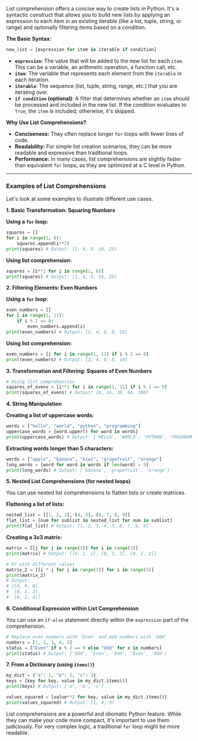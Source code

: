 List comprehension offers a concise way to create lists in Python. It's a syntactic construct that allows you to build new lists by applying an expression to each item in an existing iterable (like a list, tuple, string, or range) and optionally filtering items based on a condition.

**The Basic Syntax:**

```python
new_list = [expression for item in iterable if condition]
```

  * **`expression`**: The value that will be added to the new list for each `item`. This can be a variable, an arithmetic operation, a function call, etc.
  * **`item`**: The variable that represents each element from the `iterable` in each iteration.
  * **`iterable`**: The sequence (list, tuple, string, range, etc.) that you are iterating over.
  * **`if condition` (optional)**: A filter that determines whether an `item` should be processed and included in the new list. If the condition evaluates to `True`, the `item` is included; otherwise, it's skipped.

**Why Use List Comprehensions?**

  * **Conciseness:** They often replace longer `for` loops with fewer lines of code.
  * **Readability:** For simple list creation scenarios, they can be more readable and expressive than traditional loops.
  * **Performance:** In many cases, list comprehensions are slightly faster than equivalent `for` loops, as they are optimized at a C level in Python.

-----

### Examples of List Comprehensions

Let's look at some examples to illustrate different use cases.

**1. Basic Transformation: Squaring Numbers**

**Using a `for` loop:**

```python
squares = []
for i in range(1, 6):
    squares.append(i**2)
print(squares) # Output: [1, 4, 9, 16, 25]
```

**Using list comprehension:**

```python
squares = [i**2 for i in range(1, 6)]
print(squares) # Output: [1, 4, 9, 16, 25]
```

**2. Filtering Elements: Even Numbers**

**Using a `for` loop:**

```python
even_numbers = []
for i in range(1, 11):
    if i % 2 == 0:
        even_numbers.append(i)
print(even_numbers) # Output: [2, 4, 6, 8, 10]
```

**Using list comprehension:**

```python
even_numbers = [i for i in range(1, 11) if i % 2 == 0]
print(even_numbers) # Output: [2, 4, 6, 8, 10]
```

**3. Transformation and Filtering: Squares of Even Numbers**

```python
# Using list comprehension
squares_of_evens = [i**2 for i in range(1, 11) if i % 2 == 0]
print(squares_of_evens) # Output: [4, 16, 36, 64, 100]
```

**4. String Manipulation**

**Creating a list of uppercase words:**

```python
words = ["hello", "world", "python", "programming"]
uppercase_words = [word.upper() for word in words]
print(uppercase_words) # Output: ['HELLO', 'WORLD', 'PYTHON', 'PROGRAMMING']
```

**Extracting words longer than 5 characters:**

```python
words = ["apple", "banana", "kiwi", "grapefruit", "orange"]
long_words = [word for word in words if len(word) > 5]
print(long_words) # Output: ['banana', 'grapefruit', 'orange']
```

**5. Nested List Comprehensions (for nested loops)**

You can use nested list comprehensions to flatten lists or create matrices.

**Flattening a list of lists:**

```python
nested_list = [[1, 2, 3], [4, 5], [6, 7, 8, 9]]
flat_list = [num for sublist in nested_list for num in sublist]
print(flat_list) # Output: [1, 2, 3, 4, 5, 6, 7, 8, 9]
```

**Creating a 3x3 matrix:**

```python
matrix = [[j for j in range(3)] for i in range(3)]
print(matrix) # Output: [[0, 1, 2], [0, 1, 2], [0, 1, 2]]

# Or with different values
matrix_2 = [[i * j for j in range(3)] for i in range(3)]
print(matrix_2)
# Output:
# [[0, 0, 0],
#  [0, 1, 2],
#  [0, 2, 4]]
```

**6. Conditional Expression within List Comprehension**

You can use an `if-else` statement directly within the `expression` part of the comprehension.

```python
# Replace even numbers with 'Even' and odd numbers with 'Odd'
numbers = [1, 2, 3, 4, 5]
status = ["Even" if x % 2 == 0 else "Odd" for x in numbers]
print(status) # Output: ['Odd', 'Even', 'Odd', 'Even', 'Odd']
```

**7. From a Dictionary (using `items()`)**

```python
my_dict = {"a": 1, "b": 2, "c": 3}
keys = [key for key, value in my_dict.items()]
print(keys) # Output: ['a', 'b', 'c']

values_squared = [value**2 for key, value in my_dict.items()]
print(values_squared) # Output: [1, 4, 9]
```

List comprehensions are a powerful and idiomatic Python feature. While they can make your code more compact, it's important to use them judiciously. For very complex logic, a traditional `for` loop might be more readable.
